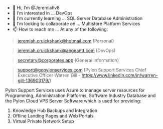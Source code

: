 - 👋 Hi, I’m @Jeremiahv8
- 👀 I’m interested in ... DevOps
- 🌱 I’m currently learning ... SQL Server Database Administration
- 💞️ I’m looking to collaborate on ... Multistore Platform Services
- 📫 How to reach me ... At any of the following: 
> jeremiah.cruickshank@hotmail.com (Personal)

> jeremiah.cruickshank@aegeantt.com (DevOps)

> secretary@corporates.app (General Information)

> support@gopylonservices.com (Pylon Support Services Chief Executive Officer Warren Gill - https://www.linkedin.com/in/warren-gill-136903179/)

Pylon Support Services uses Azure to manage server resources for Programming, Administration Platforms, Software Industry Database and the Pylon Cloud VPS Server Software which is used for providing:
1.  Knowledge Hub Backups and Integration
2.  Offline Landing Pages and Web Portals
3.  Virtual Private Network Setup

<!---
Jeremiahv8/Jeremiahv8 is a ✨ special ✨ repository because its `README.md` (this file) appears on your GitHub profile.
You can click the Preview link to take a look at your changes.
--->
